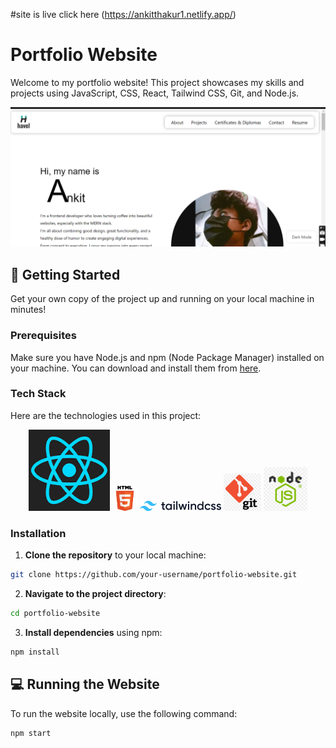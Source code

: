 #site is live click here (https://ankitthakur1.netlify.app/)


# Portfolio Website

Welcome to my portfolio website! This project showcases my skills and projects using JavaScript, CSS, React, Tailwind CSS, Git, and Node.js.

![Portfolio Website Preview](src/assets/preview.png)

## 🚀 Getting Started

Get your own copy of the project up and running on your local machine in minutes!

### Prerequisites

Make sure you have Node.js and npm (Node Package Manager) installed on your machine. You can download and install them from [here](https://nodejs.org/).

### Tech Stack

Here are the technologies used in this project:

<div align="center">
  <img src="src/assets/1.png" alt="JavaScript" width="130" />
  <img src="src/assets/2.png" alt="CSS" width="40" />
  <img src="src/assets/3.png" alt="React" width="130" />
  <img src="src/assets/4.png" alt="Tailwind CSS" width="60" />
  <img src="src/assets/5.png" alt="Git" width="70" />
  
</div>

### Installation

1. **Clone the repository** to your local machine:

```bash
git clone https://github.com/your-username/portfolio-website.git
```

2. **Navigate to the project directory**:

```bash
cd portfolio-website
```

3. **Install dependencies** using npm:

```bash
npm install
```

## 💻 Running the Website

To run the website locally, use the following command:

```bash
npm start
```

